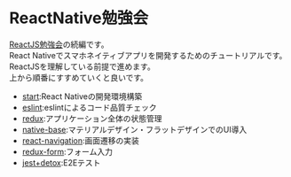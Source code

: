 # ReactNative勉強会

[ReactJS勉強会](https://github.com/teradonburi/learnReactJS)の続編です。  
React Nativeでスマホネイティブアプリを開発するためのチュートリアルです。  
ReactJSを理解している前提で進めます。  
上から順番にすすめていくと良いです。  

* [start](https://github.com/teradonburi/learnReactNative/tree/start):React Nativeの開発環境構築
* [eslint](https://github.com/teradonburi/learnReactNative/tree/eslint):eslintによるコード品質チェック
* [redux](https://github.com/teradonburi/learnReactNative/tree/redux):アプリケーション全体の状態管理
* [native-base](https://github.com/teradonburi/learnReactNative/tree/native-base):マテリアルデザイン・フラットデザインでのUI導入
* [react-navigation](https://github.com/teradonburi/learnReactNative/tree/react-navigation):画面遷移の実装
* [redux-form](https://github.com/teradonburi/learnReactNative/tree/redux-form):フォーム入力
* [jest+detox](https://github.com/teradonburi/learnReactNative/tree/jest):E2Eテスト
